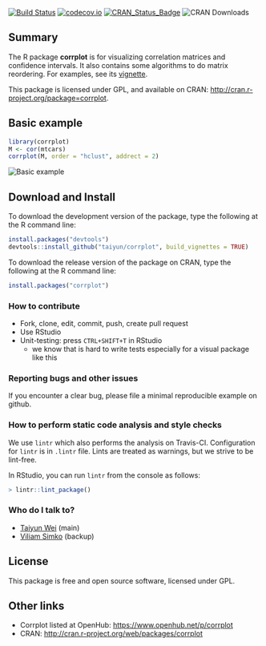 [![Build Status](https://travis-ci.org/taiyun/corrplot.svg)](https://travis-ci.org/taiyun/corrplot)
[![codecov.io](https://codecov.io/github/taiyun/corrplot/coverage.svg?branch=master)](https://codecov.io/github/taiyun/corrplot?branch=master)
[![CRAN_Status_Badge](http://www.r-pkg.org/badges/version/corrplot)](http://cran.r-project.org/package=corrplot)
![CRAN Downloads](http://cranlogs.r-pkg.org/badges/corrplot)


## Summary
The R package **corrplot** is for visualizing correlation matrices and
confidence intervals. It also contains some algorithms to do matrix
reordering. For examples, see its
[vignette](http://cran.r-project.org/web/packages/corrplot/vignettes/corrplot-intro.html).

This package is licensed under GPL, and available on CRAN:
<http://cran.r-project.org/package=corrplot>.

## Basic example
```r
library(corrplot)
M <- cor(mtcars)
corrplot(M, order = "hclust", addrect = 2)
```
![Basic example](http://cos.name/wp-content/uploads/2016/04/example-corrplot.png)

## Download and Install
To download the development version of the package, type the following at the R command line:
```r
install.packages("devtools")
devtools::install_github("taiyun/corrplot", build_vignettes = TRUE)
```

To download the release version of the package on CRAN, type the following at the R command line:
```r
install.packages("corrplot")
```

### How to contribute
- Fork, clone, edit, commit, push, create pull request
- Use RStudio
- Unit-testing: press `CTRL+SHIFT+T` in RStudio
  - we know that is hard to write tests especially for a visual package like this

### Reporting bugs and other issues
If you encounter a clear bug, please file a minimal reproducible example on github.

### How to perform static code analysis and style checks
We use `lintr` which also performs the analysis on Travis-CI.
Configuration for `lintr` is in `.lintr` file.
Lints are treated as warnings, but we strive to be lint-free.

In RStudio, you can run `lintr` from the console as follows:
```r
> lintr::lint_package()
```

### Who do I talk to? ###
- [Taiyun Wei](https://github.com/taiyun) (main)
- [Viliam Simko](https://github.com/vsimko) (backup)

## License
This package is free and open source software, licensed under GPL.

## Other links
- Corrplot listed at OpenHub: https://www.openhub.net/p/corrplot
- CRAN: http://cran.r-project.org/web/packages/corrplot
